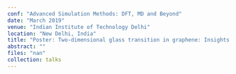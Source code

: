 ```yaml
---
conf: "Advanced Simulation Methods: DFT, MD and Beyond"
date: "March 2019"
venue: "Indian Institute of Technology Delhi"
location: "New Delhi, India"
title: "Poster: Two-dimensional glass transition in graphene: Insights from molecular simulations"
abstract: ""
files: "nan"
collection: talks
---
```


<!--  -->

